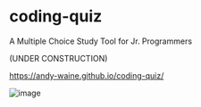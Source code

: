 # coding-quiz
A Multiple Choice Study Tool for Jr. Programmers


(UNDER CONSTRUCTION)

https://andy-waine.github.io/coding-quiz/

![image](https://user-images.githubusercontent.com/88730354/133941272-a7e461fa-7cdc-4799-9817-f30aa27bbb30.png)
